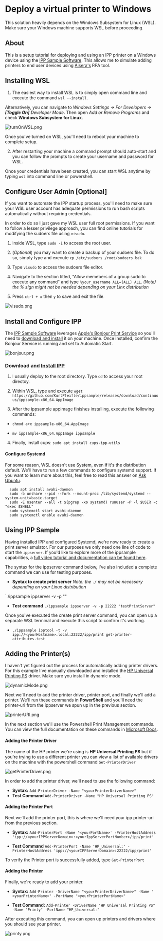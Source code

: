 # Deploy a virtual printer to Windows

This solution heavily depends on the Windows Subsystem for Linux (WSL).  Make sure your Windows machine supports WSL before proceeding.

## About

This is a setup tutorial for deploying and using an IPP printer on a Windows device using the [IPP Sample Software](https://github.com/istopwg/ippsample).  This allows me to simulate adding printers to end user devices using [Aisera's](https://aisera.com/) RPA tool.

## Installing WSL

1.  The easiest way to install WSL is to simply open command line and execute the command `wsl --install`.

Alternatively, you can navigate to *Windows Settings -> For Developers -> **[Toggle On]** Developer Mode*.  Then open *Add or Remove Programs* and check **Windows Subsystem for Linux**.

![turnOnWSL.png](screenshots/turnOnWSL.png)

Once you've turned on WSL, you'll need to reboot your machine to complete setup.

2.	After restarting your machine a command prompt should auto-start and you can follow the prompts to create your username and password for WSL.

Once your credentials have been created, you can start WSL anytime by typing `wsl` into command line or powershell.

## Configure User Admin [Optional]

If you want to automate the IPP startup process, you'll need to make sure your WSL user account has adequate permissions to run bash scripts automatically without requiring credentials.

In order to do so I just gave my WSL user full root permissions.  If you want to follow a lesser privilege approach, you can find online tutorials for modifying the sudoers file using `visudo`.

1.  Inside WSL, type `sudo -i` to access the root user.

2.  (*Optional*) you may want to create a backup of your sudoers file.  To do so, simply type and execute `cp /etc/sudoers /root/sudoers.bak`

3.  Type `visudo` to access the sudoers file editor.

4.  Navigate to the section titled, "Allow memebers of a group sudo to execute any command" and type `%your_username ALL=(ALL) ALL`.  *(Note) the % sign might not be needed depending on your Linx distribution*

5.  Press `ctrl + x` then `y` to save and exit the file.

![visudo.png](screenshots/visudo.png)

## Install and Configure IPP

The [IPP Sample Software](https://github.com/istopwg/ippsample) leverages [Apple's Bonjour Print Service](https://developer.apple.com/bonjour/) so you'll need to [download and install](https://support.apple.com/kb/dl999?locale=en_US) it on your machine.  Once installed, confirm the Bonjour Service is running and set to Automatic Start.

![bonjour.png](screenshots/bonjour.png)

### Download and [Install IPP](https://stackoverflow.com/questions/10115876/how-to-simulate-an-ipp-printer)

1.  I usually deploy to the root directory.  Type `cd` to access your root directoy.

2.  Within WSL, type and execute `wget https://github.com/KurtPfeifle/ippsample/releases/download/continuous/ippsample-x86_64.AppImage`

3.  After the ippsample appimage finishes installing, execute the following commands:

*  `chmod a+x ippsample-x86_64.AppImage`

*  `mv ippsample-x86_64.AppImage ippsample`

4.  Finally, install cups: `sudo apt install cups-ipp-utils`

#### Configure Systemd

For some reason, WSL doesn't use System, even if it's the distribution default.  We'll have to run a few commands to configure systemd support.  If you want to learn more about this, feel free to read this answer on [Ask Ubuntu](https://askubuntu.com/questions/1379425/system-has-not-been-booted-with-systemd-as-init-system-pid-1-cant-operate).

```
  sudo apt install avahi-daemon
  sudo -b unshare --pid --fork --mount-proc /lib/systemd/systemd --system-unit=basic.target
  sudo -E nsenter --all -t $(pgrep -xo systemd) runuser -P -l $USER -c "exec $SHELL"
  sudo systemctl start avahi-daemon
  sudo systemctl enable avahi-daemon
```

## Using IPP Sample

Having installed IPP and configured Systemd, we're now ready to create a print server emulator.  For our purposes we only need one line of code to start the `ippserver`.  If you'd like to explore more of the ippsample capabilities, a [full video tutorial and documentation can be found here](https://stackoverflow.com/questions/10115876/how-to-simulate-an-ipp-printer).

The syntax for the ippserver command below, I've also included a complete command we can use for testing purposes.

*  **Syntax to create print server** *Note: the `./` may not be necessary depending on your Linux distribution*

`./ippsample ippserver -v -p <yourPortNumber> "<yourIPPServerName>"

*  **Test command** `./ippsample ippserver -v -p 22222 "testPrintServer"`

Once you've executed the create print server command, you can open up a separate WSL terminal and execute this script to confirm it's working.

*  `./ippsample ipptool -t -v ipp://<yourHostname>.local:22222/ipp/print get-printer-attributes.test`

## Adding the Printer(s)

I haven't yet figured out the process for automatically adding printer drivers.  For this example I've manually downloaded and installed the [HP Universal Printing PS](https://support.hp.com/us-en/drivers/selfservice/hp-universal-print-driver-series-for-windows/503548/model/3271558) driver.  Make sure you install in dynamic mode.

![dynamicMode.png](screenshots/dynamicMode.png)

Next we'll need to add the printer driver, printer port, and finally we'll add a printer.  We'll run these commands in **PowerShell** and you'll need the printer-uri from the ippserver we spun up in the previous section.

![printerURI.png](screenshots/printerURI.png)

In the next section we'll use the Powershell Print Management commands.  You can view the full documentation on these commands in [Microsoft Docs](https://docs.microsoft.com/en-us/powershell/module/printmanagement/?view=windowsserver2022-ps).

#### Adding the Printer Driver

The name of the HP printer we're using is **HP Universal Printing PS** but if you're trying to use a different printer you can view a list of available drivers on the machine with the powershell command `Get-PrinterDriver`

![getPrinterDriver.png](screenshots/getPrinterDriver.png)

In order to add the printer driver, we'll need to use the following command:

*  **Syntax:** `Add-PrinterDriver -Name "<yourPrinterDriverName>"`
*  **Test Command** `Add-PrinterDriver -Name "HP Universal Printing PS"`

#### Adding the Printer Port

Next we'll add the printer port, this is where we'll need your ipp printer-uri from the previous section.

*  **Syntax:** `Add-PrinterPort -Name '<yourPortName>' -PrinterHostAddress 'ipp://<yourIPPServerDomain>:<yourIppServerPortNumber>/ipp/print'`

*  **Test Command** `Add-PrinterPort -Name 'HP_Universal:' -PrinterHostAddress 'ipp://<yourIPPServerDomain>:22222/ipp/print'`

To verify the Printer port is successfully added, type `Get-PrinterPort`

#### Adding the Printer

Finally, we're ready to add your printer.

*  **Syntax:** `Add-Printer -DriverName "<yourPrinterDriverName>" -Name "<yourPrinterName>" -PortName "<yourPrinterPortName>"`

* **Test Command:** `Add-Printer -DriverName "HP Universal Printing PS" -Name "Printy" -PortName "HP_Universal:"`

After executing this command, you can open up printers and drivers where you should see your printer.

![printy.png](screenshots/printy.png)